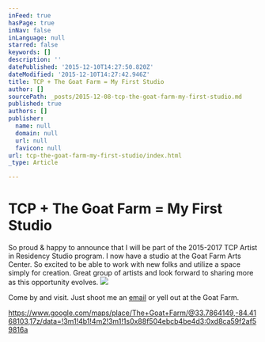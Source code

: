 ```yaml
---
inFeed: true
hasPage: true
inNav: false
inLanguage: null
starred: false
keywords: []
description: ''
datePublished: '2015-12-10T14:27:50.820Z'
dateModified: '2015-12-10T14:27:42.946Z'
title: TCP + The Goat Farm = My First Studio
author: []
sourcePath: _posts/2015-12-08-tcp-the-goat-farm-my-first-studio.md
published: true
authors: []
publisher:
  name: null
  domain: null
  url: null
  favicon: null
url: tcp-the-goat-farm-my-first-studio/index.html
_type: Article

---
```

# TCP + The Goat Farm = My First Studio

So proud & happy to announce that I will be part of the 2015-2017 TCP Artist in Residency Studio program. I now have a studio at the Goat Farm Arts Center. So excited to be able to work with new folks and utilize a space simply for creation. Great group of artists and look forward to sharing more as this opportunity evolves.
![](https://s3-us-west-2.amazonaws.com/the-grid-img/p/c373b552165dc6f37eb30e726e9e32f9f7924204.jpg)

Come by and visit. Just shoot me an [email][0] or yell out at the Goat Farm.

https://www.google.com/maps/place/The+Goat+Farm/@33.7864149,-84.4168103,17z/data=!3m1!4b1!4m2!3m1!1s0x88f504ebcb4be4d3:0xd8ca59f2af59816a

[0]: mailto:info@johntindel.com